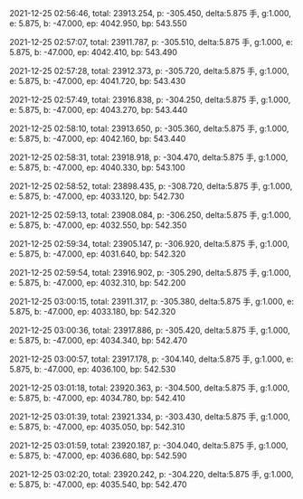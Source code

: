 2021-12-25 02:56:46, total: 23913.254, p: -305.450, delta:5.875 手, g:1.000, e: 5.875, b: -47.000, ep: 4042.950, bp: 543.550

2021-12-25 02:57:07, total: 23911.787, p: -305.510, delta:5.875 手, g:1.000, e: 5.875, b: -47.000, ep: 4042.410, bp: 543.490

2021-12-25 02:57:28, total: 23912.373, p: -305.720, delta:5.875 手, g:1.000, e: 5.875, b: -47.000, ep: 4041.720, bp: 543.430

2021-12-25 02:57:49, total: 23916.838, p: -304.250, delta:5.875 手, g:1.000, e: 5.875, b: -47.000, ep: 4043.270, bp: 543.440

2021-12-25 02:58:10, total: 23913.650, p: -305.360, delta:5.875 手, g:1.000, e: 5.875, b: -47.000, ep: 4042.160, bp: 543.440

2021-12-25 02:58:31, total: 23918.918, p: -304.470, delta:5.875 手, g:1.000, e: 5.875, b: -47.000, ep: 4040.330, bp: 543.100

2021-12-25 02:58:52, total: 23898.435, p: -308.720, delta:5.875 手, g:1.000, e: 5.875, b: -47.000, ep: 4033.120, bp: 542.730

2021-12-25 02:59:13, total: 23908.084, p: -306.250, delta:5.875 手, g:1.000, e: 5.875, b: -47.000, ep: 4032.550, bp: 542.350

2021-12-25 02:59:34, total: 23905.147, p: -306.920, delta:5.875 手, g:1.000, e: 5.875, b: -47.000, ep: 4031.640, bp: 542.320

2021-12-25 02:59:54, total: 23916.902, p: -305.290, delta:5.875 手, g:1.000, e: 5.875, b: -47.000, ep: 4032.310, bp: 542.200

2021-12-25 03:00:15, total: 23911.317, p: -305.380, delta:5.875 手, g:1.000, e: 5.875, b: -47.000, ep: 4033.180, bp: 542.320

2021-12-25 03:00:36, total: 23917.886, p: -305.420, delta:5.875 手, g:1.000, e: 5.875, b: -47.000, ep: 4034.340, bp: 542.470

2021-12-25 03:00:57, total: 23917.178, p: -304.140, delta:5.875 手, g:1.000, e: 5.875, b: -47.000, ep: 4036.100, bp: 542.530

2021-12-25 03:01:18, total: 23920.363, p: -304.500, delta:5.875 手, g:1.000, e: 5.875, b: -47.000, ep: 4034.780, bp: 542.410

2021-12-25 03:01:39, total: 23921.334, p: -303.430, delta:5.875 手, g:1.000, e: 5.875, b: -47.000, ep: 4035.050, bp: 542.310

2021-12-25 03:01:59, total: 23920.187, p: -304.040, delta:5.875 手, g:1.000, e: 5.875, b: -47.000, ep: 4036.680, bp: 542.590

2021-12-25 03:02:20, total: 23920.242, p: -304.220, delta:5.875 手, g:1.000, e: 5.875, b: -47.000, ep: 4035.540, bp: 542.470